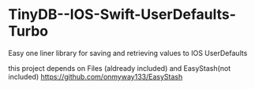 # TinyDB--IOS-Swift-UserDefaults-Turbo
Easy one liner library for saving and retrieving values to IOS UserDefaults

this project depends on Files (aldready included)
and EasyStash(not included) https://github.com/onmyway133/EasyStash
